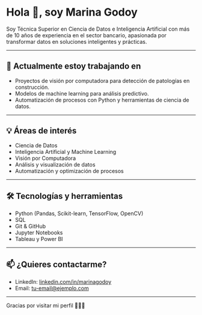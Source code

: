 # Hola 👋, soy Marina Godoy

Soy Técnica Superior en Ciencia de Datos e Inteligencia Artificial con más de 10 años de experiencia en el sector bancario, apasionada por transformar datos en soluciones inteligentes y prácticas.

---

## 🔭 Actualmente estoy trabajando en
- Proyectos de visión por computadora para detección de patologías en construcción.
- Modelos de machine learning para análisis predictivo.
- Automatización de procesos con Python y herramientas de ciencia de datos.

---

## 💡 Áreas de interés
- Ciencia de Datos
- Inteligencia Artificial y Machine Learning
- Visión por Computadora
- Análisis y visualización de datos
- Automatización y optimización de procesos

---

## 🛠 Tecnologías y herramientas
- Python (Pandas, Scikit-learn, TensorFlow, OpenCV)
- SQL
- Git & GitHub
- Jupyter Notebooks
- Tableau y Power BI

---

## 📫 ¿Quieres contactarme?
- LinkedIn: [linkedin.com/in/marinagodoy](https://linkedin.com/in/marinagodoy)
- Email: tu-email@ejemplo.com

---

Gracias por visitar mi perfil 👩‍💻✨
